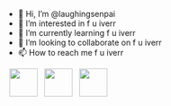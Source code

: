 - 👋 Hi, I’m @laughingsenpai
- 👀 I’m interested in f u iverr
- 🌱 I’m currently learning f u iverr
- 💞️ I’m looking to collaborate on f u iverr
- 📫 How to reach me f u iverr

<p>
&nbsp; <a href="https://twitter.com/" target="_blank" rel="noopener noreferrer"><img src="https://img.icons8.com/plasticine/100/000000/twitter.png" width="50" /></a>  
&nbsp; <a href=". target="_blank" rel="noopener noreferrer"><img src="https://img.icons8.com/plasticine/100/000000/linkedin.png" width="50" /></a>
&nbsp; <a href="mailto:ileketolaghoutcloudse@gmail.com" target="_blank" rel="noopener noreferrer"><img src="https://img.icons8.com/plasticine/100/000000/gmail.png"  width="50" /></a>
  
<!--  [![Fiverr Badge](https://img.shields.io/badge/Fiverr-laughingsenpai-brightgreen?style=for-the-badge)](https://www.fiverr.com/laughingsenpai) -->
</p>
